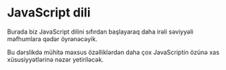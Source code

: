 # JavaScript dili

Burada biz JavaScript dilini sıfırdan başlayaraq daha irəli səviyyəli məfhumlara qədər öyrənəcəyik.

Bu dərslikdə mühitə məxsus özəlliklərdən daha çox JavaScriptin özünə xas xüsusiyyətlərinə nəzər yetiriləcək.